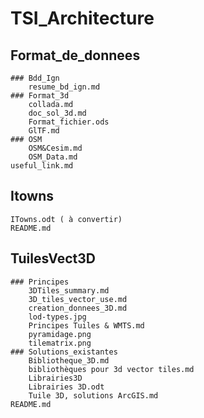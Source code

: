 # TSI_Architecture

## Format_de_donnees
	### Bdd_Ign
		resume_bd_ign.md
	### Format_3d
		collada.md
		doc_sol_3d.md
		Format_fichier.ods
		GlTF.md
	### OSM
		OSM&Cesim.md
		OSM_Data.md
	useful_link.md

## Itowns
	ITowns.odt ( à convertir)
	README.md
## TuilesVect3D
	### Principes
		3DTiles_summary.md
		3D_tiles_vector_use.md
		creation_donnees_3D.md
		lod-types.jpg
		Principes Tuiles & WMTS.md
		pyramidage.png
		tilematrix.png	
	### Solutions_existantes
		Bibliotheque_3D.md
		bibliothèques pour 3d vector tiles.md
		Librairies3D
		Librairies 3D.odt
		Tuile 3D, solutions ArcGIS.md
	README.md
